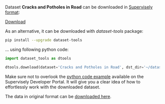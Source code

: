 Dataset **Cracks and Potholes in Road** can be downloaded in [Supervisely format](https://developer.supervisely.com/api-references/supervisely-annotation-json-format):

 [Download](https://assets.supervisely.com/supervisely-supervisely-assets-public/teams_storage/J/K/V4/dCtoi7piYnPCVx8Eomm9sAByzTfVRKdzO9dbgQzDs8yXQaUpMpMXuN8ZGh8zyuv8rvgkFfEDdZbJiUDPoepbuyrnjvvGCzJlsfgA1jJPbbfsDfIoivf8AOgF4RjT.tar)

As an alternative, it can be downloaded with *dataset-tools* package:
``` bash
pip install --upgrade dataset-tools
```

... using following python code:
``` python
import dataset_tools as dtools

dtools.download(dataset='Cracks and Potholes in Road', dst_dir='~/dataset-ninja/')
```
Make sure not to overlook the [python code example](https://developer.supervisely.com/getting-started/python-sdk-tutorials/iterate-over-a-local-project) available on the Supervisely Developer Portal. It will give you a clear idea of how to effortlessly work with the downloaded dataset.

The data in original format can be [downloaded here](https://prod-dcd-datasets-cache-zipfiles.s3.eu-west-1.amazonaws.com/t576ydh9v8-4.zip).